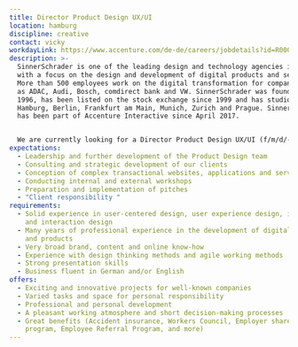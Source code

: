 ```yaml
---
title: Director Product Design UX/UI
location: hamburg
discipline: creative
contact: vicky
workdayLink: https://www.accenture.com/de-de/careers/jobdetails?id=R00028361_de&title=Director+Product+Design+UX%2fUI+(f%2fm%2fd%2f-)+%7c+SinnerSchrader
description: >-
  SinnerSchrader is one of the leading design and technology agencies in Europe
  with a focus on the design and development of digital products and services.
  More than 500 employees work on the digital transformation for companies such
  as ADAC, Audi, Bosch, comdirect bank and VW. SinnerSchrader was founded in
  1996, has been listed on the stock exchange since 1999 and has studios in
  Hamburg, Berlin, Frankfurt am Main, Munich, Zurich and Prague. SinnerSchrader
  has been part of Accenture Interactive since April 2017.


  We are currently looking for a Director Product Design UX/UI (f/m/d/-) at our Hamburg office.
expectations:
  - Leadership and further development of the Product Design team
  - Consulting and strategic development of our clients
  - Conception of complex transactional websites, applications and services
  - Conducting internal and external workshops
  - Preparation and implementation of pitches
  - "Client responsibility "
requirements:
  - Solid experience in user-centered design, user experience design, interface
    and interaction design
  - Many years of professional experience in the development of digital services
    and products
  - Very broad brand, content and online know-how
  - Experience with design thinking methods and agile working methods
  - Strong presentation skills
  - Business fluent in German and/or English
offers:
  - Exciting and innovative projects for well-known companies
  - Varied tasks and space for personal responsibility
  - Professional and personal development
  - A pleasant working atmosphere and short decision-making processes
  - Great benefits (Accident insurance, Workers Council, Employer share purchase
    program, Employee Referral Program, and more)
---
```

